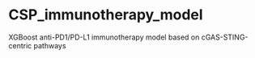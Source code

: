 # CSP_immunotherapy_model
XGBoost anti-PD1/PD-L1 immunotherapy model based on cGAS-STING-centric pathways
